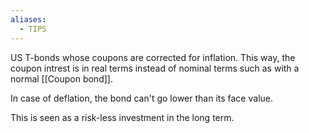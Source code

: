 ```yaml
---
aliases:
  - TIPS
---
```

US T-bonds whose coupons are corrected for inflation. This way, the coupon intrest is in real terms instead of nominal terms such as with a normal [[Coupon bond]].

In case of deflation, the bond can't go lower than its face value.

This is seen as a risk-less investment in the long term.